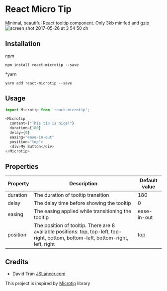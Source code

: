 # React Micro Tip
Minimal, beautiful React tooltip component. Only 3kb minifed and gzip
![screen shot 2017-05-26 at 3 54 50 ch](https://cloud.githubusercontent.com/assets/1154740/26487958/cd2ca988-422b-11e7-8daa-ddb56d256f06.png)

## Installation
*npm*
```
npm install react-microtip --save
```

*yarn
```
yarn add react-microtip --save
```

## Usage
```js
import Microtip from 'react-microtip';

<Microtip
  content={"This tip is nice!"}
  duration={180}
  delay={0}
  easing="ease-in-out"
  position="top">
  <div>My Button</div>
</Microtip>
```

## Properties
| Property | Description | Default value |
|----------|-------------|---------------|
| duration | The duration of tooltip transition | 180 |
| delay    | The delay time before showing the tooltip | 0 |
| easing   | The easing applied while transitioning the tooltip | ease-in-out |
| position | The position of tooltip. There are 8 available positions: top, top-left, top-right, bottom, bottom-left, bottom-right, left, right | top |

## Credits
- David Tran [JSLancer.com](http://jslancer.com)

This project is inspired by [Microtip](https://github.com/ghosh/microtip) library

